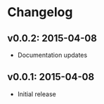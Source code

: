 # Changelog

## v0.0.2: 2015-04-08

- Documentation updates

## v0.0.1: 2015-04-08

- Initial release
